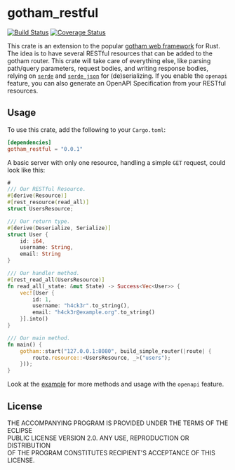 # gotham_restful

[![Build Status](https://gitlab.com/msrd0/gotham-restful/badges/master/build.svg)](https://gitlab.com/msrd0/gotham-restful/commits/master)
[![Coverage Status](https://codecov.io/gl/msrd0/gotham-restful/branch/master/graph/badge.svg)](https://codecov.io/gl/msrd0/gotham-restful)

This crate is an extension to the popular [gotham web framework][gotham] for Rust. The idea is to
have several RESTful resources that can be added to the gotham router. This crate will take care
of everything else, like parsing path/query parameters, request bodies, and writing response
bodies, relying on [`serde`][serde] and [`serde_json`][serde_json] for (de)serializing. If you
enable the `openapi` feature, you can also generate an OpenAPI Specification from your RESTful
resources.

## Usage

To use this crate, add the following to your `Cargo.toml`:

```toml
[dependencies]
gotham_restful = "0.0.1"
```

A basic server with only one resource, handling a simple `GET` request, could look like this:

```rust
#
/// Our RESTful Resource.
#[derive(Resource)]
#[rest_resource(read_all)]
struct UsersResource;

/// Our return type.
#[derive(Deserialize, Serialize)]
struct User {
	id: i64,
	username: String,
	email: String
}

/// Our handler method.
#[rest_read_all(UsersResource)]
fn read_all(_state: &mut State) -> Success<Vec<User>> {
	vec![User {
		id: 1,
		username: "h4ck3r".to_string(),
		email: "h4ck3r@example.org".to_string()
	}].into()
}

/// Our main method.
fn main() {
	gotham::start("127.0.0.1:8080", build_simple_router(|route| {
		route.resource::<UsersResource, _>("users");
	}));
}
```

Look at the [example] for more methods and usage with the `openapi` feature.

## License

THE ACCOMPANYING PROGRAM IS PROVIDED UNDER THE TERMS OF THE ECLIPSE <br/>
PUBLIC LICENSE VERSION 2.0. ANY USE, REPRODUCTION OR DISTRIBUTION <br/>
OF THE PROGRAM CONSTITUTES RECIPIENT'S ACCEPTANCE OF THIS LICENSE.


[example]: https://gitlab.com/msrd0/gotham-restful/tree/master/example
[gotham]: https://gotham.rs/
[serde]: https://github.com/serde-rs/serde#serde-----
[serde_json]: https://github.com/serde-rs/json#serde-json----
